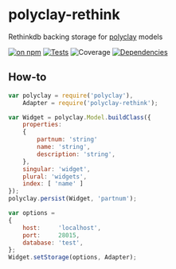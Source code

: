 # polyclay-rethink

Rethinkdb backing storage for [polyclay](https://github.com/ceejbot/polyclay) models

[![on npm](http://img.shields.io/npm/v/polyclay-rethink.svg?style=flat)](https://www.npmjs.org/package/polyclay-rethink)  [![Tests](http://img.shields.io/travis/ceejbot/polyclay-rethink.svg?style=flat)](http://travis-ci.org/ceejbot/polyclay-rethink) ![Coverage](http://img.shields.io/badge/coverage-100%25-green.svg?style=flat) [![Dependencies](http://img.shields.io/david/ceejbot/polyclay-rethink.svg?style=flat)](https://david-dm.org/ceejbot/polyclay-rethink)

## How-to

```javascript
var polyclay = require('polyclay'),
    Adapter = require('polyclay-rethink');

var Widget = polyclay.Model.buildClass({
    properties:
    {
        partnum: 'string'
        name: 'string',
        description: 'string',
    },
    singular: 'widget',
    plural: 'widgets',
    index: [ 'name' ]
});
polyclay.persist(Widget, 'partnum');

var options =
{
    host:     'localhost',
    port:     28015,
    database: 'test',
};
Widget.setStorage(options, Adapter);
```
